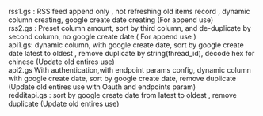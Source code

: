 rss1.gs : RSS feed append only , not refreshing old items record , dynamic column creating, google create date creating (For append use)    
rss2.gs : Preset column amount, sort by third column, and de-duplicate by second column, no google create date ( For append use )    
api1.gs: dynamic column, with google create date, sort by google create date latest to oldest , remove duplicate by string(thread_id), decode hex for chinese (Update old entires use)      
    api2.gs With authentication,with endpoint params config, dynamic column with google create date, sort by google create date, remove duplicate (Update old entires use with Oauth and endpoints param)       
    redditapi.gs : sort by google create date from latest to oldest , remove duplicate (Update old entires use)



   
